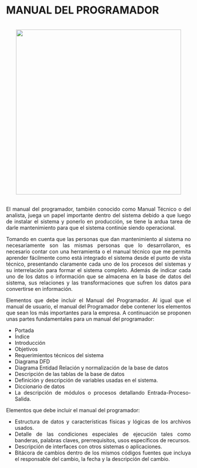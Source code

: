 <div align="justify">

# MANUAL DEL PROGRAMADOR

</br>

<div align="center">
  <img src="https://andresabad.files.wordpress.com/2008/01/master47-me-soxx-4710.png" width="450px" />
</div>

</br>

  El manual del programador, también conocido como Manual Técnico o del analista, juega un papel importante dentro del sistema debido a que luego de instalar el sistema y ponerlo en producción, se tiene la ardua tarea de darle mantenimiento para que el sistema continúe siendo operacional.

  Tomando en cuenta que las personas que dan mantenimiento al sistema no necesariamente son las mismas personas que lo desarrollaron, es necesario contar con una herramienta o el manual técnico que me permita aprender fácilmente como está integrado el sistema desde el punto de vista técnico, presentando claramente cada uno de los procesos del sistemas y su interrelación para formar el sistema completo. Además de indicar cada uno de los datos o información que se almacena en la base de datos del sistema, sus relaciones y las transformaciones que sufren los datos para convertirse en información.

  Elementos que debe incluir el Manual del Programador.
  Al igual que el manual de usuario, el manual del Programador debe contener los elementos que sean los más importantes para la empresa. A continuación se proponen unas partes fundamentales para un manual del programador:
  - Portada
  - Índice
  - Introducción
  - Objetivos
  - Requerimientos técnicos del sistema
  - Diagrama DFD
  - Diagrama Entidad Relación y normalización de la base de datos
  - Descripción de las tablas de la base de datos
  - Definición y descripción de variables usadas en el sistema.
  - Diccionario de datos
  - La descripción de módulos o procesos detallando Entrada-Proceso-Salida.

Elementos que debe incluir el manual del programador:
  - Estructura de datos y características físicas y lógicas de los archivos usados.
  - Detalle de las condiciones especiales de ejecución tales como banderas, palabras claves, prerrequisitos, usos específicos de recursos.
  - Descripción de interfaces con otros sistemas o aplicaciones.
  - Bitácora de cambios dentro de los mismos códigos fuentes que incluya el responsable del cambio, la fecha y la descripción del cambio.

</div>
